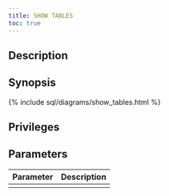```yaml
---
title: SHOW TABLES
toc: true
---
```


## Description

## Synopsis

{% include sql/diagrams/show_tables.html %}

## Privileges

## Parameters

| Parameter | Description |
|-----------|-------------|
|  |  |
